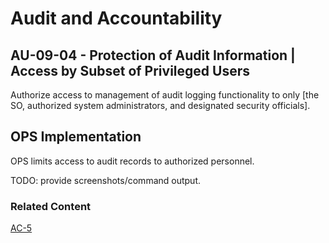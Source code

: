 # Audit and Accountability
## AU-09-04 - Protection of Audit Information | Access by Subset of Privileged Users

Authorize access to management of audit logging functionality to only [the SO, authorized system administrators, and designated security officials].

## OPS Implementation

OPS limits access to audit records to authorized personnel.

TODO: provide screenshots/command output.

### Related Content

[AC-5](ac-05/index.md)
